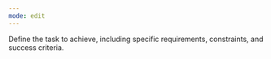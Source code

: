 ```yaml
---
mode: edit
---
```

Define the task to achieve, including specific requirements, constraints, and success criteria.